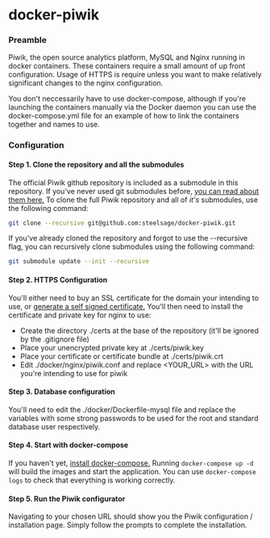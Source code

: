 # docker-piwik

### Preamble
Piwik, the open source analytics platform, MySQL and Nginx running in docker containers.
These containers require a small amount of up front configuration. Usage of HTTPS is require unless you want to make relatively significant changes to the nginx configuration.

You don't neccessarily have to use docker-compose, although if you're launching the containers manually via the Docker daemon you can use the docker-compose.yml file for an example of how to link the containers together and names to use.

### Configuration

#### Step 1. Clone the repository and all the submodules
The official Piwik github repository is included as a submodule in this repository. If you've never used git submodules before, [you can read about them here.](https://www.git-scm.com/book/en/v2/Git-Tools-Submodules)
To clone the full Piwik repository and all of *it's* submodules, use the following command:
```bash
git clone --recursive git@github.com:steelsage/docker-piwik.git
```
If you've already cloned the repository and forgot to use the --recursive flag, you can recursively clone submodules using the following command:
```bash
git submodule update --init --recursive
```

#### Step 2. HTTPS Configuration
You'll either need to buy an SSL certificate for the domain your intending to use, or [generate a self signed certificate.](http://www.akadia.com/services/ssh_test_certificate.html) You'll then need to install the certificate and private key for nginx to use:

- Create the directory ./certs at the base of the repository (it'll be ignored by the .gitignore file)
- Place your unencrypted private key at ./certs/piwik.key
- Place your certificate or certificate bundle at ./certs/piwik.crt
- Edit ./docker/nginx/piwik.conf and replace <YOUR_URL> with the URL you're intending to use for piwik

#### Step 3. Database configuration
You'll need to edit the ./docker/Dockerfile-mysql file and replace the variables with some strong passwords to be used for the root and standard database user respectively.

#### Step 4. Start with docker-compose
If you haven't yet, [install docker-compose.](https://docs.docker.com/compose/install/)
Running ```docker-compose up -d``` will build the images and start the application. You can use ```docker-compose logs``` to check that everything is working correctly.

#### Step 5. Run the Piwik configurator
Navigating to your chosen URL should show you the Piwik configuration / installation page. Simply follow the prompts to complete the installation.
